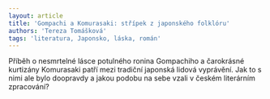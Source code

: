 ```yaml
---
layout: article
title: 'Gompachi a Komurasaki: střípek z japonského folklóru'
authors: 'Tereza Tomášková'
tags: 'literatura, Japonsko, láska, román'
---
```


Příběh o nesmrtelné lásce potulného ronina
Gompachiho a čarokrásné kurtizány
Komurasaki patří mezi tradiční japonská
lidová vyprávění. Jak to s nimi ale bylo
doopravdy a jakou podobu na sebe vzali
v českém literárním zpracování?
